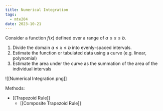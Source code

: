 ```yaml
---
title: Numerical Integration
tags:
  - mte204
date: 2023-10-21
---
```

Consider a function $f(x)$ defined over a range of $a \leq x \leq b$.

1. Divide the domain $a \leq x \leq b$ into evenly-spaced intervals.
2. Estimate the function or tabulated data using a curve (e.g. linear, polynomial)
3. Estimate the area under the curve as the summation of the area of the individual intervals

![[Numerical Integration.png]]

Methods:
- [[Trapezoid Rule]]
	- [[Composite Trapezoid Rule]]